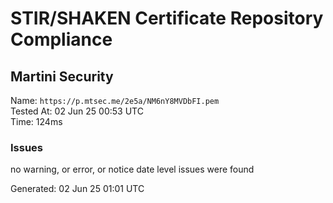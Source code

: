 # STIR/SHAKEN Certificate Repository Compliance

## Martini Security

Name: `https://p.mtsec.me/2e5a/NM6nY8MVDbFI.pem`\
Tested At: 02 Jun 25 00:53 UTC\
Time: 124ms

### Issues

no warning, or error, or notice date level issues were found

Generated: 02 Jun 25 01:01 UTC